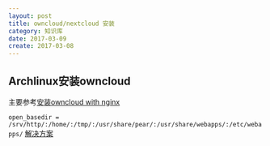 ```yaml
---
layout: post
title: owncloud/nextcloud 安装
category: 知识库
date: 2017-03-09
create: 2017-03-08
---
```


## Archlinux安装owncloud
主要参考[安装owncloud with nginx](https://blog.eldajani.net/arch-linux-owncloud-with-nginx/)

`open_basedir = /srv/http/:/home/:/tmp/:/usr/share/pear/:/usr/share/webapps/:/etc/webapps/`
[解决方案](https://bbs.archlinux.org/viewtopic.php?id=176382)
